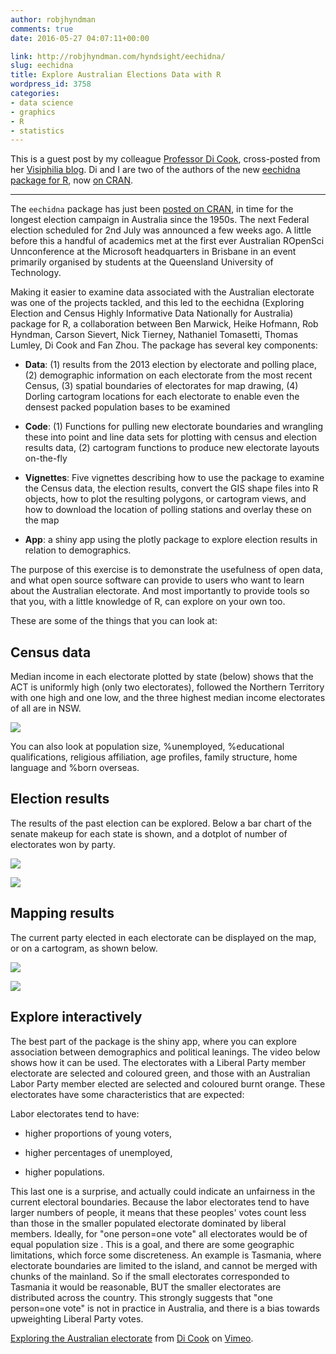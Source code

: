 ```yaml
---
author: robjhyndman
comments: true
date: 2016-05-27 04:07:11+00:00

link: http://robjhyndman.com/hyndsight/eechidna/
slug: eechidna
title: Explore Australian Elections Data with R
wordpress_id: 3758
categories:
- data science
- graphics
- R
- statistics
---
```


This is a guest post by my colleague [Professor Di Cook](http://dicook.github.io), cross-posted from her [Visiphilia blog](http://visiphilia.org/2016/05/26/eechidna). Di and I are two of the authors of the new [eechidna package for R](https://github.com/ropenscilabs/eechidna), now [on CRAN](https://cran.r-project.org/package=eechidna).<!-- more -->



* * *



The `eechidna` package has just been [posted on CRAN](https://cran.r-project.org/package=eechidna), in time for the longest election campaign in Australia since the 1950s. The next Federal election scheduled for 2nd July was announced a few weeks ago. A little before this a handful of academics met at the first ever Australian ROpenSci Unnconference at the Microsoft headquarters in Brisbane in an event primarily organised by students at the Queensland University of Technology.

Making it easier to examine data associated with the Australian electorate was one of the projects tackled, and this led to the eechidna (Exploring Election and Census Highly Informative Data Nationally for Australia) package for R, a collaboration between Ben Marwick, Heike Hofmann, Rob Hyndman, Carson Sievert, Nick Tierney, Nathaniel Tomasetti, Thomas Lumley, Di Cook and Fan Zhou. The package has several key components:




    
  * **Data**: (1) results from the 2013 election by electorate and polling place, (2) demographic information on each electorate from the most recent Census, (3) spatial boundaries of electorates for map drawing, (4) Dorling cartogram locations for each electorate to enable even the densest packed population bases to be examined

    
  * **Code**: (1) Functions for pulling new electorate boundaries and wrangling these into point and line data sets for plotting with census and election results data, (2) cartogram functions to produce new electorate layouts on-the-fly

    
  * **Vignettes**: Five vignettes describing how to use the package to examine the Census data, the election results, convert the GIS shape files into R objects, how to plot the resulting polygons, or cartogram views, and how to download the location of polling stations and overlay these on the map

    
  * **App**: a shiny app using the plotly package to explore election results in relation to demographics.



The purpose of this exercise is to demonstrate the usefulness of open data, and what open source software can provide to users who want to learn about the Australian electorate. And most importantly to provide tools so that you, with a little knowledge of R, can explore on your own too.

These are some of the things that you can look at:



## Census data



Median income in each electorate plotted by state (below) shows that the ACT is uniformly high (only two electorates), followed the Northern Territory with one high and one low, and the three highest median income electorates of all are in NSW.

![](http://visiphilia.github.io/assets/eechidna-figures/income-boxplot.png)

You can also look at population size, %unemployed, %educational qualifications, religious affiliation, age profiles, family structure, home language and %born overseas.



## Election results



The results of the past election can be explored. Below a bar chart of the senate makeup for each state is shown, and a dotplot of number of electorates won by party.

![](http://visiphilia.github.io/assets/eechidna-figures/senate.png)

![](http://visiphilia.github.io/assets/eechidna-figures/electorate-count.png)



## Mapping results



The current party elected in each electorate can be displayed on the map, or on a cartogram, as shown below.

![](http://visiphilia.github.io/assets/eechidna-figures/electorate-results.png)

![](http://visiphilia.github.io/assets/eechidna-figures/electorate-carto.png)



## Explore interactively



The best part of the package is the shiny app, where you can explore association between demographics and political leanings. The video below shows how it can be used. The electorates with a Liberal Party member electorate are selected and coloured green, and those with an Australian Labor Party member elected are selected and coloured burnt orange. These electorates have some characteristics that are expected:

Labor electorates tend to have:




    
  * higher proportions of young voters,

    
  * higher percentages of unemployed,

    
  * higher populations.



This last one is a surprise, and actually could indicate an unfairness in the current electoral boundaries. Because the labor electorates tend to have larger numbers of people, it means that these peoples' votes count less than those in the smaller populated electorate dominated by liberal members. Ideally, for "one person=one vote" all electorates would be of equal population size . This is a goal, and there are some geographic limitations, which force some discreteness. An example is Tasmania, where electorate boundaries are limited to the island, and cannot be merged with chunks of the mainland. So if the small electorates corresponded to Tasmania it would be reasonable, BUT the smaller electorates are distributed across the country. This strongly suggests that "one person=one vote" is not in practice in Australia, and there is a bias towards upweighting Liberal Party votes.



[Exploring the Australian electorate](https://vimeo.com/167367369) from [Di Cook](https://vimeo.com/user14048736) on [Vimeo](https://vimeo.com).

